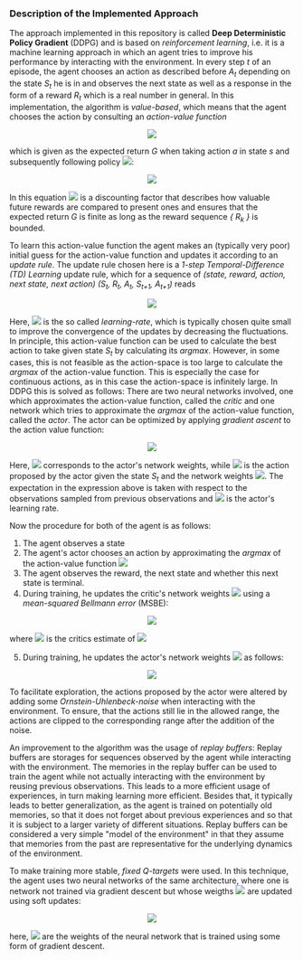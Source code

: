 ### Description of the Implemented Approach

The approach implemented in this repository is called **Deep Deterministic Policy Gradient** (DDPG) and is based on *reinforcement learning*, i.e. it is a machine learning approach in which an agent tries to improve his performance by interacting with the environment. In every step *t* of an episode, the agent chooses an action as described before *A<sub>t</sub>* depending on the state *S<sub>t</sub>* he is in and observes the next state as well as a response in the form of a reward *R<sub>t</sub>* which is a real number in general. In this implementation, the algorithm is *value-based*, which means that the agent chooses the action by consulting an *action-value function*    
<p align="center"> <img src="https://latex.codecogs.com/svg.latex?&space;q_\pi(s,a)" /></p>

which is given as the expected return *G* when taking action *a* in state *s* and subsequently following policy <img src="https://latex.codecogs.com/svg.latex?\pi" />:

<p align="center"> <img src="https://latex.codecogs.com/svg.latex?q_%5Cpi%28s%2Ca%29%3D%5Cleft%3CG_t%7CS_t%3Ds%2CA_t%3Da%5Cright%3E_%5Cpi%3D%5Cleft%3C%5Cleft.%5Csum_%7Bk%3D0%7D%5E%5Cinfty%5Cgamma%5EkR_%7Bt&plus;k&plus;1%7D%5Cright%7CS_t%3Ds%2CA_t%3Da%5Cright%3E_%5Cpi" /> </p>

In this equation <img src="https://latex.codecogs.com/svg.latex?&space;0\leq\gamma<1" /> is a discounting factor that describes how valuable future rewards are compared to present ones and ensures that the expected return *G* is finite as long as the reward sequence *{ R<sub>k</sub> }* is bounded.

To learn this action-value function the agent makes an (typically very poor) initial guess for the action-value function and updates it according to an *update rule*. The update rule chosen here is a *1-step Temporal-Difference (TD) Learning* update rule, which for a sequence of *(state, reward, action, next state, next action)* *(S<sub>t</sub>, R<sub>t</sub>, A<sub>t</sub>, S<sub>t+1</sub>, A<sub>t+1</sub>)* reads

<p align="center"> <img src="https://latex.codecogs.com/svg.latex?q_\pi(S_t,A_t)=q_\pi(S_t,A_t)+\alpha\left[R_t+\gamma\,q_\pi(S_{t+1},A_{t+1})-q_{\pi}(S_{t},A_{t})\right]\" /></p>

Here, <img src="https://latex.codecogs.com/svg.latex?\alpha" /> is the so called *learning-rate*, which is typically chosen quite small to improve the convergence of the updates by decreasing the fluctuations. In principle, this action-value function can be used to calculate the best action to take given state *S<sub>t</sub>* by calculating its *argmax*. However, in some cases, this is not feasible as the action-space is too large to calculate the *argmax* of the action-value function. This is especially the case for continuous actions, as in this case the action-space is infinitely large. In DDPG this is solved as follows: There are two neural networks involved, one which approximates the action-value function, called the *critic* and one network which tries to approximate the *argmax* of the action-value function, called the *actor*. The actor can be optimized by applying *gradient ascent* to the action value function:

<p align="center"> <img src="https://latex.codecogs.com/svg.latex?\theta=\theta+\alpha_\theta\nabla_{\theta}E\left[q_\pi(S_t,\mu_\theta(S_t))\right]" /></p>

Here, <img src="https://latex.codecogs.com/svg.latex?\theta" /> corresponds to the actor's network weights, while  <img src="https://latex.codecogs.com/svg.latex?\mu_\theta(S_t)" /> is the action proposed by the actor given the state *S<sub>t</sub>* and the network weights <img src="https://latex.codecogs.com/svg.latex?\theta" />. The expectation in the expression above is taken with respect to the observations sampled from previous observations and <img src="https://latex.codecogs.com/svg.latex?\alpha_\theta" /> is the actor's learning rate.

Now the procedure for both of the agent is as follows:
1. The agent observes a state
2. The agent's actor chooses an action by approximating the *argmax* of the action-value function <img src="https://latex.codecogs.com/svg.latex?A_t=\mu_\theta(S_t)\approx\;argmax_a\,q_\pi(S_t,a)\" />
3. The agent observes the reward, the next state and whether this next state is terminal.
4. During training, he updates the critic's network weights <img src="https://latex.codecogs.com/svg.latex?\phi" /> using a *mean-squared Bellmann error* (MSBE):

<p align="center"> <img src="https://latex.codecogs.com/svg.latex?L(\phi)=E\left[\left(q_\phi(S_t,A_t)-\left(R+\gamma\,q_\phi(S_{t+1},\mu_\theta(S_t)\right)\right)^2\right]" /></p>

where <img src="https://latex.codecogs.com/svg.latex?q_\phi(S_t,A_t)" /> is the critics estimate of <img src="https://latex.codecogs.com/svg.latex?q_\pi(S_t,A_t)" />

5. During training, he updates the actor's network weights <img src="https://latex.codecogs.com/svg.latex?\theta" /> as follows:

<p align="center"> <img src="https://latex.codecogs.com/svg.latex?\theta=\theta+\alpha_\theta\nabla_{\theta}E\left[q_\pi(S_t,\mu_\theta(S_t))\right]" /></p>

To facilitate exploration, the actions proposed by the actor were altered by adding some *Ornstein-Uhlenbeck-noise* when interacting with the environment. To ensure, that the actions still lie in the allowed range, the actions are clipped to the corresponding range after the addition of the noise.

An improvement to the algorithm was the usage of *replay buffers*: Replay buffers are storages for sequences observed by the agent while interacting with the environment. The memories in the replay buffer can be used to train the agent while not actually interacting with the environment by reusing previous observations. This leads to a more efficient usage of experiences, in turn making learning more efficient. Besides that, it typically leads to better generalization, as the agent is trained on potentially old memories, so that it does not forget about previous experiences and so that it is subject to a larger variety of different situations. Replay buffers can be considered a very simple "model of the environment" in that they assume that memories from the past are representative for the underlying dynamics of the environment.

To make training more stable, *fixed Q-targets* were used. In this technique, the agent uses two neural networks of the same architecture, where one is network not trained via gradient descent but whose weigths <img src="https://latex.codecogs.com/svg.latex?\omega" /> are updated using soft updates:

<p align="center"> <img src="https://latex.codecogs.com/svg.latex?\omega=\tau\omega^{\prime}+(1-\tau)\omega" /></p>

here, <img src="https://latex.codecogs.com/svg.latex?\omega^{\prime}" /> are the weights of the neural network that is trained using some form of gradient descent.
